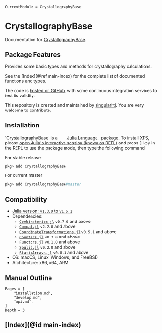 ```@meta
CurrentModule = CrystallographyBase
```

# CrystallographyBase

Documentation for [CrystallographyBase](https://github.com/MineralsCloud/CrystallographyBase.jl).

## Package Features

Provides some basic types and methods for crystallography calculations.

See the [Index](@ref main-index) for the complete list of documented functions
and types.

The code is [hosted on GitHub](https://github.com/MineralsCloud/CrystallographyBase.jl),
with some continuous integration services to test its validity.

This repository is created and maintained by [singularitti](https://github.com/singularitti).
You are very welcome to contribute.

## Installation
<p>
`CrystallographyBase` is a &nbsp;
    <a href="https://julialang.org">
        <img src="https://julialang.org/favicon.ico" width="16em">
        Julia Language
    </a>
    &nbsp; package. To install XPS,
    please <a href="https://docs.julialang.org/en/v1/manual/getting-started/">open
    Julia's interactive session (known as REPL)</a> and press <kbd>]</kbd> key in the REPL to use the package mode, then type the following command
</p>

For stable release

```julia
pkg> add CrystallographyBase
```

For current master

```julia
pkg> add CrystallographyBase#master
```

## Compatibility

- [Julia version: `v1.3.0` to `v1.6.1`](https://julialang.org/downloads/)
- Dependencies:
  - [`Combinatorics.jl`](https://github.com/JuliaMath/Combinatorics.jl) `v0.7.0` and above
  - [`Compat.jl`](https://github.com/JuliaLang/Compat.jl) `v2.2.0` and above
  - [`CoordinateTransformations.jl`](https://github.com/JuliaGeometry/CoordinateTransformations.jl) `v0.5.1` and above
  - [`Counters.jl`](https://github.com/scheinerman/Counters.jl) `v0.3.0` and above
  - [`Functors.jl`](https://github.com/FluxML/Functors.jl) `v0.1.0` and above
  - [`Spglib.jl`](https://github.com/singularitti/Spglib.jl) `v0.2.0` and above
  - [`StaticArrays.jl`](https://github.com/JuliaArrays/StaticArrays.jl) `v0.8.3` and above
- OS: macOS, Linux, Windows, and FreeBSD
- Architecture: x86, x64, ARM

## Manual Outline

```@contents
Pages = [
    "installation.md",
    "develop.md",
    "api.md",
]
Depth = 3
```

## [Index](@id main-index)

```@index
```
